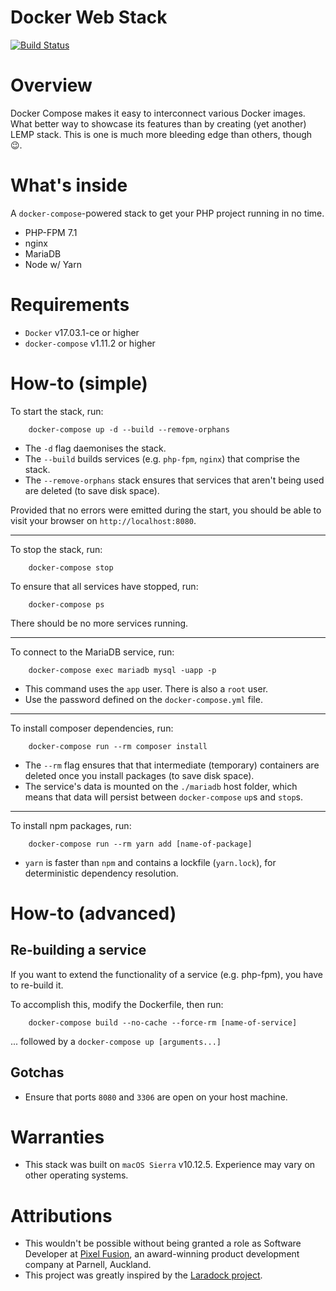 # Docker Web Stack

[![Build Status](https://travis-ci.org/jpcaparas/docker-webapp.svg?branch=master)](https://travis-ci.org/jpcaparas/docker-webapp)

# Overview

Docker Compose makes it easy to interconnect various Docker images. What better way to showcase its features than by
creating (yet another) LEMP stack. This is one is much more bleeding edge than others, though :wink:.

# What's inside

A `docker-compose`-powered stack to get your PHP project running in no time.

- PHP-FPM 7.1
- nginx
- MariaDB
- Node w/ Yarn


# Requirements

- `Docker` v17.03.1-ce or higher
- `docker-compose` v1.11.2 or higher


# How-to (simple)

To start the stack, run:

        docker-compose up -d --build --remove-orphans

- The `-d` flag daemonises the stack.
- The `--build` builds services (e.g. `php-fpm`, `nginx`) that comprise the stack.
- The `--remove-orphans` stack ensures that services that aren't being used are deleted (to save disk space).

Provided that no errors were emitted during the start, you should be able to visit your browser on `http://localhost:8080`.

---

To stop the stack, run:

        docker-compose stop

To ensure that all services have stopped, run:

        docker-compose ps

There should be no more services running.

---

To connect to the MariaDB service, run:

        docker-compose exec mariadb mysql -uapp -p

- This command uses the `app` user. There is also a `root` user.
- Use the password defined on the `docker-compose.yml` file.

---

To install composer dependencies, run:

        docker-compose run --rm composer install

- The `--rm` flag ensures that that intermediate (temporary) containers are deleted once you install packages (to save disk space).
- The service's data is mounted on the `./mariadb` host folder, which means that data will persist between `docker-compose` `up`s and `stop`s.

---

To install npm packages, run:

        docker-compose run --rm yarn add [name-of-package]

- `yarn` is faster than `npm` and contains a lockfile (`yarn.lock`), for deterministic dependency resolution.


# How-to (advanced)

## Re-building a service

If you want to extend the functionality of a service (e.g. php-fpm), you have to re-build it.

To accomplish this, modify the Dockerfile, then run:

        docker-compose build --no-cache --force-rm [name-of-service]

... followed by a `docker-compose up [arguments...]`


## Gotchas

- Ensure that ports `8080` and `3306` are open on your host machine.


# Warranties

- This stack was built on `macOS Sierra` v10.12.5. Experience may vary on other operating systems.


# Attributions

- This wouldn't be possible without being granted a role as Software Developer at [Pixel Fusion](https://pixelfusion.co.nz/),
an award-winning product development company at Parnell, Auckland.
- This project was greatly inspired by the [Laradock project](https://github.com/laradock/laradock).

